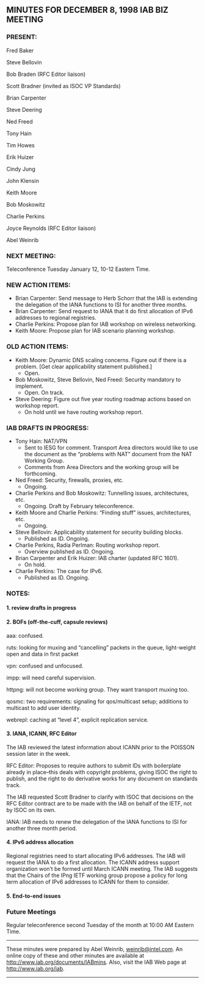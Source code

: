 
MINUTES FOR DECEMBER 8, 1998 IAB BIZ MEETING
--------------------------------------------


### PRESENT:



 Fred Baker  

 Steve Bellovin  

 Bob Braden (RFC Editor liaison)  

 Scott Bradner (invited as ISOC VP Standards)  

 Brian Carpenter  

 Steve Deering  

 Ned Freed  

 Tony Hain  

 Tim Howes  

 Erik Huizer  

 Cindy Jung  

 John Klensin  

 Keith Moore  

 Bob Moskowitz  

 Charlie Perkins  

 Joyce Reynolds (RFC Editor liaison)  

Abel Weinrib

### NEXT MEETING:



Teleconference Tuesday January 12, 10-12 Eastern Time.


### NEW ACTION ITEMS:


* Brian Carpenter: Send message to Herb Schorr that the IAB is extending the delegation of the IANA functions to ISI for another three months.
* Brian Carpenter: Send request to IANA that it do first allocation of IPv6 addresses to regional registries.
* Charlie Perkins: Propose plan for IAB workshop on wireless networking.
* Keith Moore: Propose plan for IAB scenario planning workshop.


### OLD ACTION ITEMS:


* Keith Moore: Dynamic DNS scaling concerns. Figure out if there is a problem. [Get clear applicability statement published.]
	+ Open.
* Bob Moskowitz, Steve Bellovin, Ned Freed: Security mandatory to implement.
	+ Open. On track.
* Steve Deering: Figure out five year routing roadmap actions based on workshop report.
	+ On hold until we have routing workshop report.


### IAB DRAFTS IN PROGRESS:


* Tony Hain: NAT/VPN
	+ Sent to IESG for comment. Transport Area directors would like to use the document as the “problems with NAT” document from the NAT Working Group.
	+ Comments from Area Directors and the working group will be forthcoming.
* Ned Freed: Security, firewalls, proxies, etc.
	+ Ongoing.
* Charlie Perkins and Bob Moskowitz: Tunnelling issues, architectures, etc.
	+ Ongoing. Draft by February teleconference.
* Keith Moore and Charlie Perkins: “Finding stuff” issues, architectures, etc.
	+ Ongoing.
* Steve Bellovin: Applicability statement for security building blocks.
	+ Published as ID. Ongoing.
* Charlie Perkins, Radia Perlman: Routing workshop report.
	+ Overview published as ID. Ongoing.
* Brian Carpenter and Erik Huizer: IAB charter (updated RFC 1601).
	+ On hold.
* Charlie Perkins: The case for IPv6.
	+ Published as ID. Ongoing.


### NOTES:


#### 1. review drafts in progress


#### 2. BOFs (off-the-cuff, capsule reviews)


 aaa: confused.  

 ruts: looking for muxing and “cancelling” packets in the queue, light-weight open and data in first packet  

 vpn: confused and unfocused.  

 impp: will need careful supervision.  

 httpng: will not become working group. They want transport muxing too.  

 qosmc: two requirements: signaling for qos/multicast setup; additions to multicast to add user identity.  

webrepl: caching at “level 4”, explicit replication service.

#### 3. IANA, ICANN, RFC Editor

The IAB reviewed the latest information about ICANN prior to the POISSON session later in the week.


 RFC Editor: Proposes to require authors to submit IDs with boilerplate already in place–this deals with copyright problems, giving ISOC the right to publish, and the right to do derivative works for any document on standards track. 


 The IAB requested Scott Bradner to clarify with ISOC that decisions on the RFC Editor contract are to be made with the IAB on behalf of the IETF, not by ISOC on its own. 


 IANA: IAB needs to renew the delegation of the IANA functions to ISI for another three month period. 


#### 4. IPv6 address allocation

Regional registries need to start allocating IPv6 addresses. The IAB will request the IANA to do a first allocation. The ICANN address support organization won’t be formed until March ICANN meeting. The IAB suggests that the Chairs of the IPng IETF working group propose a policy for long term allocation of IPv6 addresses to ICANN for them to consider.


#### 5. End-to-end issues



### Future Meetings



Regular teleconference second Tuesday of the month at 10:00 AM Eastern Time.




---


These minutes were prepared by Abel Weinrib, weinrib@intel.com. An online copy of these and other minutes are available at http://www.iab.org/documents/IABmins. Also, visit the IAB Web page at http://www.iab.org/iab.




---


